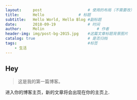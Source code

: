 ```yaml
---
layout:     post   				    # 使用的布局（不需要改）
title:      Hello 				# 标题 
subtitle:   Hello World, Hello Blog #副标题
date:       2018-09-19 				# 时间
author:     Molin 						# 作者
header-img: img/post-bg-2015.jpg 	#这篇文章标题背景图片
catalog: true 						# 是否归档
tags:								#标签
    - 生活
---
```


## Hey
>这是我的第一篇博客。

进入你的博客主页，新的文章将会出现在你的主页上.
